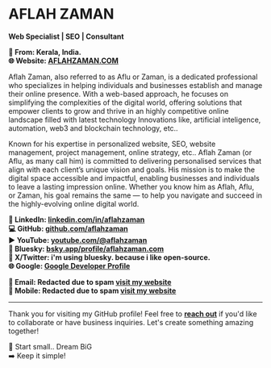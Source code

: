 # AFLAH ZAMAN  
**Web Specialist | SEO | Consultant**  

**📍 From: Kerala, India.**    
**🌐 Website: [AFLAHZAMAN.COM](https://aflahzaman.com/)**  

Aflah Zaman, also referred to as Aflu or Zaman, is a dedicated professional who specializes in helping individuals and businesses establish and manage their online presence. With a web-based approach, he focuses on simplifying the complexities of the digital world, offering solutions that empower clients to grow and thrive in an highly competitive online landscape filled with latest technology Innovations like, artificial inteligence, automation, web3 and blockchain technology, etc..

Known for his expertise in personalized website, SEO, website management, project management, online strategy, etc.. Aflah Zaman (or Aflu, as many call him) is committed to delivering personalised services that align with each client’s unique vision and goals. His mission is to make the digital space accessible and impactful, enabling businesses and individuals to leave a lasting impression online. Whether you know him as Aflah, Aflu, or Zaman, his goal remains the same — to help you navigate and succeed in the highly-evolving online digital world.

**🪪 LinkedIn: [linkedin.com/in/aflahzaman](https://www.linkedin.com/in/aflahzaman)**  
**💻 GitHub: [github.com/aflahzaman](https://github.com/aflahzaman)**  
**▶️ YouTube: [youtube.com/@aflahzaman](https://www.youtube.com/@aflahzaman?sub_confirmation=1)**   
**🦋 Bluesky:  [bsky.app/profile/aflahzaman.com](https://bsky.app/profile/aflahzaman.com)**   
**🔗 X/Twitter: i'm using bluesky. because i like open-source.**      
**🌐 Google: [Google Developer Profile](https://g.dev/aflahzaman)**   

**📧 Email: Redacted due to spam [visit my website](https://aflahzaman.com/)**   
**📱 Mobile: Redacted due to spam [visit my website](https://aflahzaman.com/)**   

---

Thank you for visiting my GitHub profile! Feel free to **[reach out](https://aflahzaman.com/)** if you'd like to collaborate or have business inquiries. Let's create something amazing together!

🚀 Start small.. Dream BiG  
➡️ Keep it simple!

